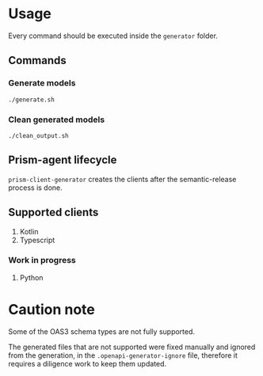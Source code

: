 # Usage

Every command should be executed inside the `generator` folder.

## Commands

### Generate models

```./generate.sh```

### Clean generated models

```./clean_output.sh```

## Prism-agent lifecycle

`prism-client-generator` creates the clients after the semantic-release process is done.

## Supported clients

1. Kotlin
2. Typescript

### Work in progress

1. Python

# Caution note

Some of the OAS3 schema types are not fully supported.

The generated files that are not supported were fixed manually and ignored from the generation, in the `.openapi-generator-ignore` file, therefore it requires a diligence work to keep them updated.
